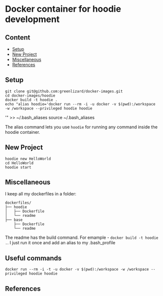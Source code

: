 # Docker container for hoodie development


## Content

* [Setup](#setup)
* [New Project](#new-project)
* [Miscellaneous](#miscellaneous)
* [References](#references)


## Setup

    git clone git@github.com:greenlizard/docker-images.git
    cd docker-images/hoodie
    docker build -t hoodie .
    echo "alias hoodie='docker run --rm -i -u docker -v $(pwd):/workspace -w /workspace --privileged hoodie hoodie
'" >> ~/.bash_aliases
    source ~/.bash_aliases

The alias command lets you use `hoodie` for running any command inside the hoodie container.

## New Project

    hoodie new HelloWorld
    cd HelloWorld
    hoodie start
    
## Miscellaneous

I keep all my dockerfiles in a folder:

    dockerfiles/
    ├── hoodie
    │   ├── Dockerfile
    │   └── readme
    ├── base
        ├── Dockerfile
        └── readme
    

The readme has the build command. For emample - `docker build -t hoodie .`. I just run it once and add an alias to my .bash_profile

## Useful commands

    docker run --rm -i -t -u docker -v $(pwd):/workspace -w /workspace --privileged hoodie hoodie

## References
